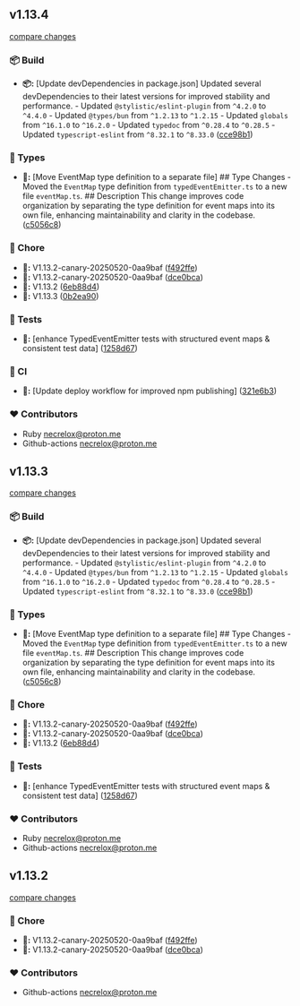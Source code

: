 
## v1.13.4

[compare changes](https://github.com/Basalt-Lab/basalt-logger/compare/v1.13.2-canary-20250520-0aa9baf...v1.13.4)

### 📦 Build

- **📦:** [Update devDependencies in package.json] Updated several devDependencies to their latest versions for improved stability and performance. - Updated `@stylistic/eslint-plugin` from `^4.2.0` to `^4.4.0` - Updated `@types/bun` from `^1.2.13` to `^1.2.15` - Updated `globals` from `^16.1.0` to `^16.2.0` - Updated `typedoc` from `^0.28.4` to `^0.28.5` - Updated `typescript-eslint` from `^8.32.1` to `^8.33.0` ([cce98b1](https://github.com/Basalt-Lab/basalt-logger/commit/cce98b1))

### 🌊 Types

- **🌊:** [Move EventMap type definition to a separate file] ## Type Changes - Moved the `EventMap` type definition from `typedEventEmitter.ts` to a new file `eventMap.ts`. ## Description This change improves code organization by separating the type definition for event maps into its own file, enhancing maintainability and clarity in the codebase. ([c5056c8](https://github.com/Basalt-Lab/basalt-logger/commit/c5056c8))

### 🦉 Chore

- **🦉:** V1.13.2-canary-20250520-0aa9baf ([f492ffe](https://github.com/Basalt-Lab/basalt-logger/commit/f492ffe))
- **🦉:** V1.13.2-canary-20250520-0aa9baf ([dce0bca](https://github.com/Basalt-Lab/basalt-logger/commit/dce0bca))
- **🦉:** V1.13.2 ([6eb88d4](https://github.com/Basalt-Lab/basalt-logger/commit/6eb88d4))
- **🦉:** V1.13.3 ([0b2ea90](https://github.com/Basalt-Lab/basalt-logger/commit/0b2ea90))

### 🧪 Tests

- **🧪:** [enhance TypedEventEmitter tests with structured event maps & consistent test data] ([1258d67](https://github.com/Basalt-Lab/basalt-logger/commit/1258d67))

### 🤖 CI

- **🤖:** [Update deploy workflow for improved npm publishing] ([321e6b3](https://github.com/Basalt-Lab/basalt-logger/commit/321e6b3))

### ❤️ Contributors

- Ruby <necrelox@proton.me>
- Github-actions <necrelox@proton.me>

## v1.13.3

[compare changes](https://github.com/Basalt-Lab/basalt-logger/compare/v1.13.2-canary-20250520-0aa9baf...v1.13.3)

### 📦 Build

- **📦:** [Update devDependencies in package.json] Updated several devDependencies to their latest versions for improved stability and performance. - Updated `@stylistic/eslint-plugin` from `^4.2.0` to `^4.4.0` - Updated `@types/bun` from `^1.2.13` to `^1.2.15` - Updated `globals` from `^16.1.0` to `^16.2.0` - Updated `typedoc` from `^0.28.4` to `^0.28.5` - Updated `typescript-eslint` from `^8.32.1` to `^8.33.0` ([cce98b1](https://github.com/Basalt-Lab/basalt-logger/commit/cce98b1))

### 🌊 Types

- **🌊:** [Move EventMap type definition to a separate file] ## Type Changes - Moved the `EventMap` type definition from `typedEventEmitter.ts` to a new file `eventMap.ts`. ## Description This change improves code organization by separating the type definition for event maps into its own file, enhancing maintainability and clarity in the codebase. ([c5056c8](https://github.com/Basalt-Lab/basalt-logger/commit/c5056c8))

### 🦉 Chore

- **🦉:** V1.13.2-canary-20250520-0aa9baf ([f492ffe](https://github.com/Basalt-Lab/basalt-logger/commit/f492ffe))
- **🦉:** V1.13.2-canary-20250520-0aa9baf ([dce0bca](https://github.com/Basalt-Lab/basalt-logger/commit/dce0bca))
- **🦉:** V1.13.2 ([6eb88d4](https://github.com/Basalt-Lab/basalt-logger/commit/6eb88d4))

### 🧪 Tests

- **🧪:** [enhance TypedEventEmitter tests with structured event maps & consistent test data] ([1258d67](https://github.com/Basalt-Lab/basalt-logger/commit/1258d67))

### ❤️ Contributors

- Ruby <necrelox@proton.me>
- Github-actions <necrelox@proton.me>

## v1.13.2

[compare changes](https://github.com/Basalt-Lab/basalt-logger/compare/v1.13.2-canary-20250520-0aa9baf...v1.13.2)

### 🦉 Chore

- **🦉:** V1.13.2-canary-20250520-0aa9baf ([f492ffe](https://github.com/Basalt-Lab/basalt-logger/commit/f492ffe))
- **🦉:** V1.13.2-canary-20250520-0aa9baf ([dce0bca](https://github.com/Basalt-Lab/basalt-logger/commit/dce0bca))

### ❤️ Contributors

- Github-actions <necrelox@proton.me>


